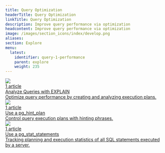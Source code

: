 ```yaml
---
title: Query Optimization
headerTitle: Query Optimization
linkTitle: Query Optimization
description: Improve query performance via optimization
headcontent: Improve query performance via optimization
image: /images/section_icons/index/develop.png
aliases:
section: Explore
menu:
  latest:
    identifier: query-1-performance
    parent: explore
    weight: 235
---
```


<div class="row">

  <div class="col-12 col-md-6 col-lg-12 col-xl-6">
    <a class="section-link icon-offset" href="explain-analyze/">
      <div class="head">
        <img class="icon" src="/images/section_icons/develop/learn.png" aria-hidden="true" />
        <div class="articles">1 article</div>
        <div class="title">Analyze Queries with EXPLAIN</div>
      </div>
      <div class="body">
        Optimize query performance by creating and analyzing execution plans.
      </div>
    </a>
  </div>
  <div class="col-12 col-md-6 col-lg-12 col-xl-6">
    <a class="section-link icon-offset" href="pg-hint-plan/">
      <div class="head">
        <img class="icon" src="/images/section_icons/develop/learn.png" aria-hidden="true" />
        <div class="articles">1 article</div>
        <div class="title">Use a pg_hint_plan</div>
      </div>
      <div class="body">
        Control query execution plans with hinting phrases.
      </div>
    </a>
  </div>
  <div class="col-12 col-md-6 col-lg-12 col-xl-6">
    <a class="section-link icon-offset" href="explain-analyze/">
      <div class="head">
        <img class="icon" src="/images/section_icons/develop/learn.png" aria-hidden="true" />
        <div class="articles">1 article</div>
        <div class="title">Use a pg_stat_statements</div>
      </div>
      <div class="body">
        Tracking planning and execution statistics of all SQL statements executed by a server.
      </div>
    </a>
  </div>
</div>
